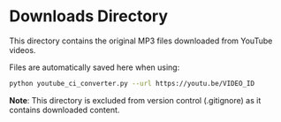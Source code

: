 # Downloads Directory

This directory contains the original MP3 files downloaded from YouTube videos.

Files are automatically saved here when using:
```bash
python youtube_ci_converter.py --url https://youtu.be/VIDEO_ID
```

**Note**: This directory is excluded from version control (.gitignore) as it contains downloaded content.
